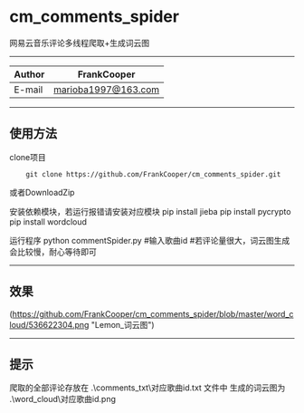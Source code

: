 # cm_comments_spider
网易云音乐评论多线程爬取+生成词云图

****
	
|Author|FrankCooper|
|---|---
|E-mail|marioba1997@163.com

****
## 使用方法
clone项目
```
    git clone https://github.com/FrankCooper/cm_comments_spider.git
```
或者DownloadZip

安装依赖模块，若运行报错请安装对应模块
    pip install jieba
    pip install pycrypto
    pip install wordcloud

运行程序
    python commentSpider.py
    #输入歌曲id
    #若评论量很大，词云图生成会比较慢，耐心等待即可

****
## 效果

(https://github.com/FrankCooper/cm_comments_spider/blob/master/word_cloud/536622304.png "Lemon_词云图")

****
## 提示

爬取的全部评论存放在 .\comments_txt\对应歌曲id.txt 文件中
生成的词云图为 .\word_cloud\对应歌曲id.png


